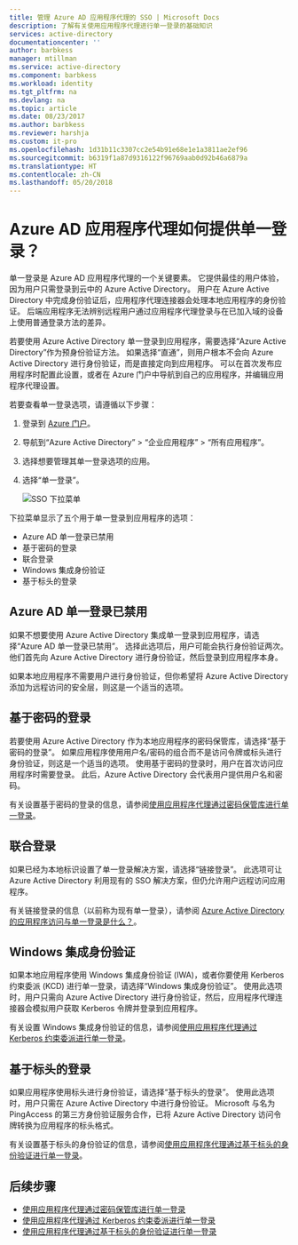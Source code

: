 ```yaml
---
title: 管理 Azure AD 应用程序代理的 SSO | Microsoft Docs
description: 了解有关使用应用程序代理进行单一登录的基础知识
services: active-directory
documentationcenter: ''
author: barbkess
manager: mtillman
ms.service: active-directory
ms.component: barbkess
ms.workload: identity
ms.tgt_pltfrm: na
ms.devlang: na
ms.topic: article
ms.date: 08/23/2017
ms.author: barbkess
ms.reviewer: harshja
ms.custom: it-pro
ms.openlocfilehash: 1d31b11c3307cc2e54b91e68e1e1a3811ae2ef96
ms.sourcegitcommit: b6319f1a87d9316122f96769aab0d92b46a6879a
ms.translationtype: HT
ms.contentlocale: zh-CN
ms.lasthandoff: 05/20/2018
---
```

# <a name="how-does-azure-ad-application-proxy-provide-single-sign-on"></a>Azure AD 应用程序代理如何提供单一登录？

单一登录是 Azure AD 应用程序代理的一个关键要素。  它提供最佳的用户体验，因为用户只需登录到云中的 Azure Active Directory。 用户在 Azure Active Directory 中完成身份验证后，应用程序代理连接器会处理本地应用程序的身份验证。 后端应用程序无法辨别远程用户通过应用程序代理登录与在已加入域的设备上使用普通登录方法的差异。 

若要使用 Azure Active Directory 单一登录到应用程序，需要选择“Azure Active Directory”作为预身份验证方法。 如果选择“直通”，则用户根本不会向 Azure Active Directory 进行身份验证，而是直接定向到应用程序。 可以在首次发布应用程序时配置此设置，或者在 Azure 门户中导航到自己的应用程序，并编辑应用程序代理设置。 

若要查看单一登录选项，请遵循以下步骤：

1. 登录到 [Azure 门户](https://portal.azure.com)。
2. 导航到“Azure Active Directory” > “企业应用程序” > “所有应用程序”。
3. 选择想要管理其单一登录选项的应用。
4. 选择“单一登录”。

   ![SSO 下拉菜单](./media/application-proxy-single-sign-on/single-sign-on-mode.png)

下拉菜单显示了五个用于单一登录到应用程序的选项：

* Azure AD 单一登录已禁用
* 基于密码的登录
* 联合登录
* Windows 集成身份验证
* 基于标头的登录

## <a name="azure-ad-single-sign-on-disabled"></a>Azure AD 单一登录已禁用

如果不想要使用 Azure Active Directory 集成单一登录到应用程序，请选择“Azure AD 单一登录已禁用”。 选择此选项后，用户可能会执行身份验证两次。 他们首先向 Azure Active Directory 进行身份验证，然后登录到应用程序本身。 

如果本地应用程序不需要用户进行身份验证，但你希望将 Azure Active Directory 添加为远程访问的安全层，则这是一个适当的选项。 

## <a name="password-based-sign-on"></a>基于密码的登录

若要使用 Azure Active Directory 作为本地应用程序的密码保管库，请选择“基于密码的登录”。 如果应用程序使用用户名/密码的组合而不是访问令牌或标头进行身份验证，则这是一个适当的选项。 使用基于密码的登录时，用户在首次访问应用程序时需要登录。 此后，Azure Active Directory 会代表用户提供用户名和密码。 

有关设置基于密码的登录的信息，请参阅[使用应用程序代理通过密码保管库进行单一登录](application-proxy-configure-single-sign-on-password-vaulting.md)。

## <a name="linked-sign-on"></a>联合登录

如果已经为本地标识设置了单一登录解决方案，请选择“链接登录”。 此选项可让 Azure Active Directory 利用现有的 SSO 解决方案，但仍允许用户远程访问应用程序。 

有关链接登录的信息（以前称为现有单一登录），请参阅 [Azure Active Directory 的应用程序访问与单一登录是什么？](what-is-single-sign-on.md#how-does-single-sign-on-with-azure-active-directory-work)。

## <a name="integrated-windows-authentication"></a>Windows 集成身份验证

如果本地应用程序使用 Windows 集成身份验证 (IWA)，或者你要使用 Kerberos 约束委派 (KCD) 进行单一登录，请选择“Windows 集成身份验证”。 使用此选项时，用户只需向 Azure Active Directory 进行身份验证，然后，应用程序代理连接器会模拟用户获取 Kerberos 令牌并登录到应用程序。 

有关设置 Windows 集成身份验证的信息，请参阅[使用应用程序代理通过 Kerberos 约束委派进行单一登录](application-proxy-configure-single-sign-on-with-kcd.md)。

## <a name="header-based-sign-on"></a>基于标头的登录 

如果应用程序使用标头进行身份验证，请选择“基于标头的登录”。 使用此选项时，用户只需在 Azure Active Directory 中进行身份验证。 Microsoft 与名为 PingAccess 的第三方身份验证服务合作，已将 Azure Active Directory 访问令牌转换为应用程序的标头格式。 

有关设置基于标头的身份验证的信息，请参阅[使用应用程序代理通过基于标头的身份验证进行单一登录](application-proxy-configure-single-sign-on-with-ping-access.md)。

## <a name="next-steps"></a>后续步骤

- [使用应用程序代理通过密码保管库进行单一登录](application-proxy-configure-single-sign-on-password-vaulting.md)
- [使用应用程序代理通过 Kerberos 约束委派进行单一登录](application-proxy-configure-single-sign-on-with-kcd.md)
- [使用应用程序代理通过基于标头的身份验证进行单一登录](application-proxy-configure-single-sign-on-with-ping-access.md) 
